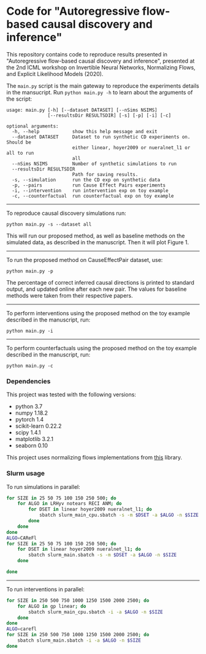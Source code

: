 # Code for "Autoregressive flow-based causal discovery and inference"


This repository contains code to reproduce results presented in "Autoregressive flow-based causal
discovery and inference", presented at the 2nd ICML workshop on Invertible Neural Networks,
Normalizing Flows, and Explicit Likelihood Models (2020).

The `main.py` script is the main gateway to reproduce the experiments details in the mansucript.
Run `python main.py -h` to learn about the arguments of the script:
```
usage: main.py [-h] [--dataset DATASET] [--nSims NSIMS]
               [--resultsDir RESULTSDIR] [-s] [-p] [-i] [-c]

optional arguments:
  -h, --help            show this help message and exit
  --dataset DATASET     Dataset to run synthetic CD experiments on. Should be
                        either linear, hoyer2009 or nueralnet_l1 or all to run
                        all
  --nSims NSIMS         Number of synthetic simulations to run
  --resultsDir RESULTSDIR
                        Path for saving results.
  -s, --simulation      run the CD exp on synthetic data
  -p, --pairs           run Cause Effect Pairs experiments
  -i, --intervention    run intervention exp on toy example
  -c, --counterfactual  run counterfactual exp on toy example
```

___
To reproduce causal discovery simulations run:
```
python main.py -s --dataset all
```
This will run our proposed method, as well as baseline methods on the simulated data, as described in the manuscript.
Then it will plot Figure 1.

___
To run the proposed method on CauseEffectPair dataset, use:
```
python main.py -p
```
The percentage of correct inferred causal directions is printed to standard output,
and updated online after each new pair.
The values for baseline methods were taken from their respective papers.

___
To perform interventions using the proposed method on the toy example described in the manuscript, run:
```
python main.py -i
```

___
To perform counterfactuals using the proposed method on the toy example described in the manuscript, run:
```
python main.py -c
```


### Dependencies
This project was tested with the following versions:

- python 3.7
- numpy 1.18.2
- pytorch 1.4
- scikit-learn 0.22.2
- scipy 1.4.1
- matplotlib 3.2.1
- seaborn 0.10

This project uses normalizing flows implementations from [this](https://github.com/karpathy/pytorch-normalizing-flows) library.

### Slurm usage

To run simulations in parallel:
```bash
for SIZE in 25 50 75 100 150 250 500; do
    for ALGO in LRHyv notears RECI ANM; do
        for DSET in linear hoyer2009 nueralnet_l1; do
            sbatch slurm_main_cpu.sbatch -s -m $DSET -a $ALGO -n $SIZE
        done
    done
done
ALGO=CAReFl
for SIZE in 25 50 75 100 150 250 500; do
    for DSET in linear hoyer2009 nueralnet_l1; do
        sbatch slurm_main.sbatch -s -m $DSET -a $ALGO -n $SIZE
    done

done

```
___

To run interventions in parallel:
```bash
for SIZE in 250 500 750 1000 1250 1500 2000 2500; do
    for ALGO in gp linear; do
        sbatch slurm_main_cpu.sbatch -i -a $ALGO -n $SIZE
    done
done
ALGO=carefl
for SIZE in 250 500 750 1000 1250 1500 2000 2500; do
    sbatch slurm_main.sbatch -i -a $ALGO -n $SIZE
done

```
